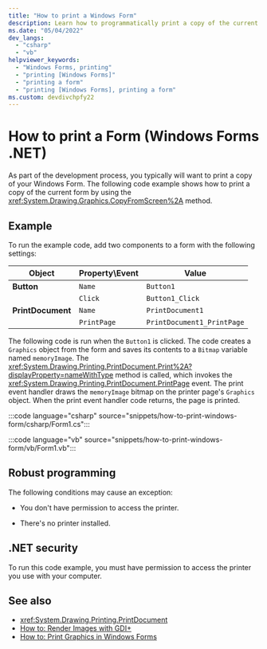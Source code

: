 ```yaml
---
title: "How to print a Windows Form"
description: Learn how to programmatically print a copy of the current Windows Form by using the CopyFromScreen method.
ms.date: "05/04/2022"
dev_langs: 
  - "csharp"
  - "vb"
helpviewer_keywords: 
  - "Windows Forms, printing"
  - "printing [Windows Forms]"
  - "printing a form"
  - "printing [Windows Forms], printing a form"
ms.custom: devdivchpfy22
---
```


# How to print a Form (Windows Forms .NET)

As part of the development process, you typically will want to print a copy of your Windows Form. The following code example shows how to print a copy of the current form by using the <xref:System.Drawing.Graphics.CopyFromScreen%2A> method.

## Example

To run the example code, add two components to a form with the following settings:

| Object            | Property\Event | Value            |
|-------------------|----------------|------------------|
| **Button**        | `Name`         | `Button1`        |
|                   | `Click`        | `Button1_Click`  |
| **PrintDocument** | `Name`         | `PrintDocument1` |
|                   | `PrintPage`    | `PrintDocument1_PrintPage` |

The following code is run when the `Button1` is clicked. The code creates a `Graphics` object from the form and saves its contents to a `Bitmap` variable named `memoryImage`. The <xref:System.Drawing.Printing.PrintDocument.Print%2A?displayProperty=nameWithType> method is called, which invokes the <xref:System.Drawing.Printing.PrintDocument.PrintPage> event. The print event handler draws the `memoryImage` bitmap on the printer page's `Graphics` object. When the print event handler code returns, the page is printed.

:::code language="csharp" source="snippets/how-to-print-windows-form/csharp/Form1.cs":::

:::code language="vb" source="snippets/how-to-print-windows-form/vb/Form1.vb":::

## Robust programming

The following conditions may cause an exception:

- You don't have permission to access the printer.

- There's no printer installed.

## .NET security

To run this code example, you must have permission to access the printer you use with your computer.

## See also

- <xref:System.Drawing.Printing.PrintDocument>
- [How to: Render Images with GDI+](/dotnet/desktop/winforms/advanced/how-to-render-images-with-gdi?view=netframeworkdesktop-4.8&preserve-view=true)
- [How to: Print Graphics in Windows Forms](/dotnet/desktop/winforms/advanced/how-to-print-graphics-in-windows-forms?view=netframeworkdesktop-4.8&preserve-view=true)

